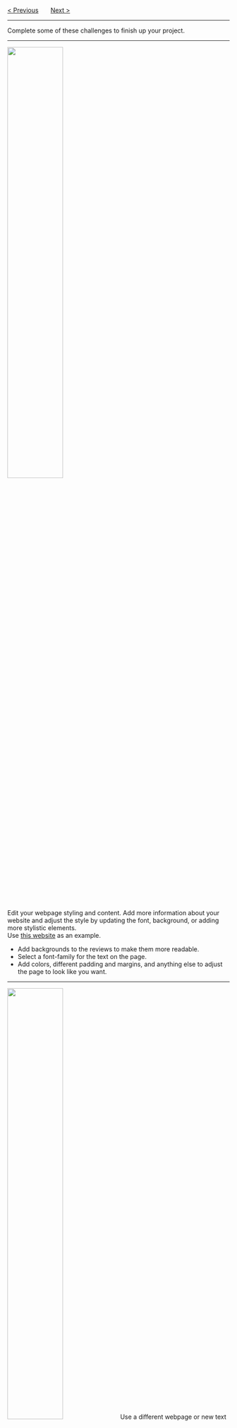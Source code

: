 <a href="/v4/Sentiment-Analysis/Understanding-Scraped-Data.md">&lt; Previous</a>
&nbsp;&nbsp;&nbsp;&nbsp;&nbsp;
<a href="/v4/Text-Generation/Text-Generation-with-RNN.md">Next &gt;</a>
<hr>
Complete some of these challenges to finish up your project.
<hr>
<img src="https://i.imgur.com/jVX2aQm.jpg" width="50%">
<br>
Edit your webpage styling and content. Add more information about your website and adjust the style by updating the font, background, or adding more stylistic elements.
<br>
Use <a href="https://mywebpagestyled.latteidtech.repl.co">this website</a> as an example.
<ul>
  <li>Add backgrounds to the reviews to make them more readable.</li>
  <li>Select a font-family for the text on the page.</li>
  <li>Add colors, different padding and margins, and anything else to adjust the page to look like you want.</li>
</ul>
<hr>
<img src="https://i.imgur.com/nbmFRS3.jpg" width="50%">
Use a different webpage or new text as a test of the network. Re-create the import and set-up for the model, and then use different text to test out the power of your model. 
<br>
Think about what potential gaps your model might have and how you could help make it more effective.
<ul>
  <li>Follow the same process to create or collect text for the network.</li>
  <li>Don't forget to clean and vectorize your input.</li>
  <li>Use the same graph function, or create a new one to understand the output.</li>
</ul>
<hr>
<img src="https://i.imgur.com/xAHBvQ0.jpg" width="50%">
<br>
Adjust the network and re-train it. If you have some ideas about what might make your network more effective, this is a chance to see if you can improve it!
<ul>
  <li>Adjust the network by adding new layers, changing the epochs or anything else you want.
  <li>You can also change the data that the network is trained with, or simply train it again to see what the differences are.
</ul>
